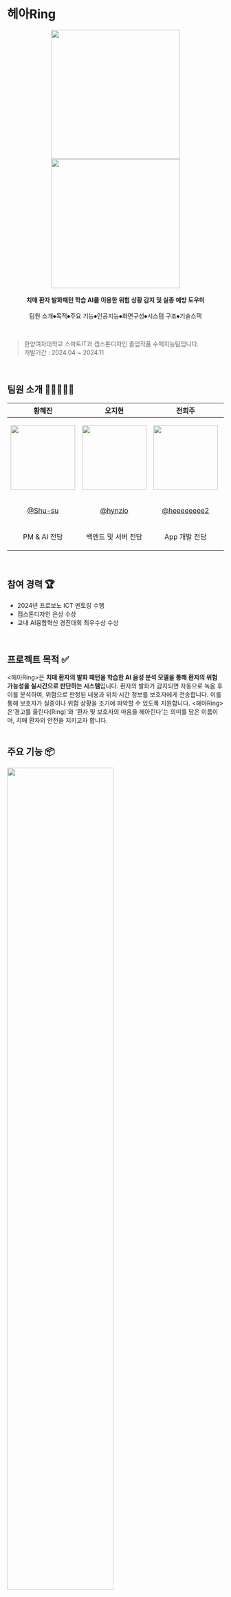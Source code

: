 # 헤아Ring
<p align='center'>
  <img width='300' src='https://github.com/user-attachments/assets/a52ab25a-7ea0-475a-9e44-27f1d7586c6d'>
  <img width='300' src='https://github.com/user-attachments/assets/5582a2e6-4ef8-44b7-93f7-4fe249de1714'><br><br>
  <b>치매 환자 발화패턴 학습 AI를 이용한 위험 상황 감지 및 실종 예방 도우미</b><br><br>
  팀원 소개⦁목적⦁주요 기능⦁인공지능⦁화면구성⦁시스템 구조⦁기술스택
</p><br>
<!--   [시연 동영상🖥️](https://youtu.be/xleeRUj7p3w?si=wiYnkHHRQdZHpAik)<br><br>
  [시연](https://www.youtube.com/watch?v=xleeRUj7p3w) -->

> 한양여자대학교 스마트IT과 캡스톤디자인 졸업작품 수제지능팀입니다.<br>
> 개발기간 : 2024.04 ~ 2024.11
<br>

## 팀원 소개 🧑🏻‍🧑‍🧒🏽
|황혜진|오지현|전희주|옥지원|
|------|---|---|---|
|<p align='center'><img width="150" src="https://github.com/user-attachments/assets/4af55385-6c9a-4264-a943-2d40b5022462"></p>|<p align='center'><img width="150" src="https://github.com/user-attachments/assets/e9a46cb4-4612-4b84-be03-013c4489f766"></p>|<p align='center'><img width="150" src="https://github.com/user-attachments/assets/81ec2841-f5c0-4c3c-b315-bb45716281bc"></p>|<p align='center'><img width="150" src="https://github.com/user-attachments/assets/b05a0bb5-62c8-4c09-bf6b-e331f6521b9d"></p>|
|<p align='center'>[@Shu-su](https://github.com/Shu-su)</p>|<p align='center'>[@hynzio](https://github.com/hynzio)</p>|<p align='center'>[@heeeeeeee2](https://github.com/heeeeeeee2)</p>|<p align='center'>[@jiwon102](https://github.com/jiwon102)</p>
|<p align='center'>PM & AI 전담</p>|<p align='center'>백엔드 및 서버 전담</p>|<p align='center'>App 개발 전담</p>|<p align='center'>하드웨어 전담</p>|
<br>

## 참여 경력 🏆
- 2024년 프로보노 ICT 멘토링 수행
- 캡스톤디자인 은상 수상
- 교내 AI융합혁신 경진대회 최우수상 수상
<br>

## 프로젝트 목적 ✅ 
<헤아Ring>은 **치매 환자의 발화 패턴을 학습한 AI 음성 분석 모델을 통해 환자의 위험 가능성을 실시간으로 판단하는 시스템**입니다. 환자의 발화가 감지되면 자동으로 녹음 후 이를 분석하여, 위험으로 판정된 내용과 위치·시간 정보를 보호자에게 전송합니다. 이를 통해 보호자가 실종이나 위험 상황을 조기에 파악할 수 있도록 지원합니다. <헤아Ring>은‘경고를 울린다(Ring)'와 '환자 및 보호자의 마음을 헤아린다'는 의미를 담은 이름이며, 치매 환자의 안전을 지키고자 합니다. 
<br><br>

## 주요 기능 📦
<img width='70%' src='https://github.com/user-attachments/assets/9e4d0af0-75a9-4432-affd-263ee6379cf2'>
<br>

## 화면 구성 🖥️
|회원가입|회원가입 및 로그인|
|------|---|
|<p align='center'><img width="" src="https://github.com/user-attachments/assets/4ac7421c-d9e0-43c5-916d-63281f8e274b"></p>|<p align='center'><img width="80%" src="https://github.com/user-attachments/assets/ba927368-6591-40fe-805c-0e5a97cab00b"></p>|
|<p align='center'>**메인화면**</p>|<p align='center'>**위험감지화면**</p>|
|<p align='center'><img width="90%" src="https://github.com/user-attachments/assets/c1e57e1d-5ef2-441a-877f-d25dab928e3f"></p>|<p align='center'><img width="" src="https://github.com/user-attachments/assets/14c43bcd-f8b4-42b6-9446-a4e021d2c0ef"></p>|
|<p align='center'>**GPS화면**</p>|<p align='center'>**이전기록 다시보기 화면**</p>|
|<p align='center'><img width="70%" src="https://github.com/user-attachments/assets/8fbc68b4-e7c3-48a3-b7ae-7a4711dd1dbb"></p>|<p align='center'><img width="60%" src="https://github.com/user-attachments/assets/c61de56e-91cb-4879-a705-ce6e84bc6e04"></p>|


<br>
<p align='center'><img width="80%" src="> </p>

## 프로젝트 구조 🧱
### 시나리오
<img width='70%' src='https://github.com/user-attachments/assets/cbdf45b5-1088-4560-bc03-f900b2cd524a'>
<br>

### 아키텍처
<img width='70%' src='https://github.com/user-attachments/assets/8b9415a1-44d9-4ed5-80a7-1063f3d066c3'>
<br>

### 알고리즘 시나리오
<img width='70%' src='https://github.com/user-attachments/assets/48a9dc0c-9731-482d-838f-e421e365b106'>
<br>

### 디렉터리 구조
